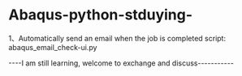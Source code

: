# Abaqus-python-stduying-
1、Automatically send an email when the job is completed
script: abaqus_email_check-ui.py

----I am still learning, welcome to exchange and discuss-----------
